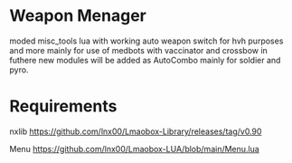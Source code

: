 # Weapon Menager
moded misc_tools lua with working auto weapon switch for hvh purposes and more
mainly for use of medbots with vaccinator and crossbow
in futhere new modules will be added as AutoCombo mainly for soldier and pyro.
# Requirements
nxlib
https://github.com/lnx00/Lmaobox-Library/releases/tag/v0.90


Menu
https://github.com/lnx00/Lmaobox-LUA/blob/main/Menu.lua
